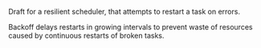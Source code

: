 Draft for a resilient scheduler, that attempts to restart a task on errors.

Backoff delays restarts in growing intervals to prevent waste of resources caused by continuous restarts of broken tasks.